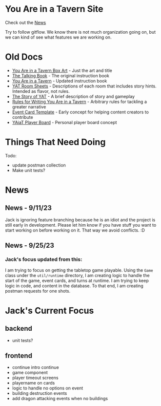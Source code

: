 # You Are in a Tavern Site

Check out the [News](#news)

Try to follow gitflow. We know there is not much organization going on, but we can kind of see what features we are working on.

# Old Docs
- [You Are in a Tavern Box Art](https://docs.google.com/document/d/1t64hsDJ6WiO3oIYUGvomHXIhcLPSDecIV8YjTyGsPcg/edit?usp=sharing) - Just the art and title
- [The Talking Book](https://docs.google.com/document/d/12VaWm4J_caX35TpHljr-HoqEE5zvAIqfKRdgFjO1SqI/edit?usp=sharing) - The original instruction book
- [You Are in a Tavern](https://docs.google.com/document/d/1pKVyV3zGqGV6091TvOQFXJ15XwxpXRSiNSdScyjGSNo/edit?usp=sharing) - Updated instruction book
- [YAT Room Sheets](https://docs.google.com/document/d/1FYZqVperLuIDEKf2PohFSO-Rhb6Kg7jmIk13lkKzMO8/edit?usp=sharing) - Descriptions of each room that includes story hints. Intended as flavor, not rules.
- [The Story of YAT](https://docs.google.com/document/d/13z3lfc2Ltgb9KXARTSRNRz6eLZriASNIwJlATmtEWtw/edit?usp=sharing) - A brief description of story and gameplay
- [Rules for Writing You Are in a Tavern](https://docs.google.com/document/d/1RHBEsj21cy9l4GcYb3e2E6my67IWgFKI7lzRj6PqCts/edit?usp=sharing) - Arbitrary rules for tackling a greater narrative
- [Event Card Template](https://docs.google.com/document/d/1MNzGSlnhqMk4UQMEN-msbI9lYVrcLff71nobwEousvI/edit?usp=sharing) - Early concept for helping content creators to contribute
- [YAiaT Player Board](https://docs.google.com/document/d/1DV8Vpi5Rwy3ImJIhv2f__jY0y_E-5NraZ0hIwS0P4zc/edit?usp=sharing) - Personal player board concept

# Things That Need Doing
Todo:
- update postman collection
- Make unit tests?

# News
## News - 9/11/23
Jack is ignoring feature branching because he is an idiot and the project is still early in development. Please let him know if you have stuff you want to start working on before working on it. That way we avoid conflicts. :D
## News - 9/25/23
### Jack's focus updated from this:
I am trying to focus on getting the tabletop game playable. Using the `Game` class under the `util/runtime` directory, I am creating logic to handle the start of the game, event cards, and turns at runtime. I am trying to keep logic in code, and content in the database. To that end, I am creating postman requests for one shots.

# Jack's Current Focus
## backend
- unit tests?
## frontend 
- continue intro continue
- game component
- player timeout screens
- playername on cards
- logic to handle no options on event
- building destruction events
- add dragon attacking events when no buildings
